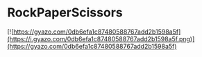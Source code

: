 # RockPaperScissors

[![https://gyazo.com/0db6efa1c87480588767add2b1598a5f](https://i.gyazo.com/0db6efa1c87480588767add2b1598a5f.png)](https://gyazo.com/0db6efa1c87480588767add2b1598a5f)

